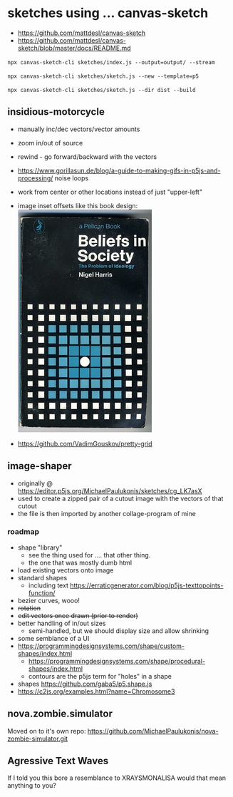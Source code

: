 # sketches using ... canvas-sketch

- https://github.com/mattdesl/canvas-sketch
- https://github.com/mattdesl/canvas-sketch/blob/master/docs/README.md

`npx canvas-sketch-cli sketches/index.js --output=output/ --stream`

`npx canvas-sketch-cli sketches/sketch.js --new --template=p5`

`npx canvas-sketch-cli sketches/sketch.js --dir dist --build`

## insidious-motorcycle

- manually inc/dec vectors/vector amounts
- zoom in/out of source
- rewind - go forward/backward with the vectors
- https://www.gorillasun.de/blog/a-guide-to-making-gifs-in-p5js-and-processing/ noise loops
- work from center or other locations instead of just "upper-left"
- image inset offsets like this book design:
  ![image inset offsets](beliefs_in_society_book_cover.jpeg)

- https://github.com/VadimGouskov/pretty-grid

## image-shaper

- originally @ https://editor.p5js.org/MichaelPaulukonis/sketches/cg_LK7asX
- used to create a zipped pair of a cutout image with the vectors of that cutout
- the file is then imported by another collage-program of mine

### roadmap

- shape "library"
  - see the thing used for .... that other thing.
  - the one that was mostly dumb html
- load existing vectors onto image
- standard shapes
  - including text <https://erraticgenerator.com/blog/p5js-texttopoints-function/>
- bezier curves, wooo!
- ~~rotation~~
- ~~edit vectors once drawn (prior to render)~~
- better handling of in/out sizes
  - semi-handled, but we should display size and allow shrinking
- some semblance of a UI
- https://programmingdesignsystems.com/shape/custom-shapes/index.html
  - https://programmingdesignsystems.com/shape/procedural-shapes/index.html
  - contours are the p5js term for "holes" in a shape
- shapes https://github.com/gaba5/p5.shape.js
- https://c2js.org/examples.html?name=Chromosome3


## nova.zombie.simulator

Moved on to it's own repo: <https://github.com/MichaelPaulukonis/nova-zombie-simulator.git>


## Agressive Text Waves

If I told you this bore a resemblance to XRAYSMONALISA would that mean anything to you?

